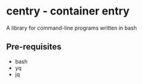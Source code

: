 # centry - container entry

A library for command-line programs written in bash

## Pre-requisites
- bash
- yq
- jq
